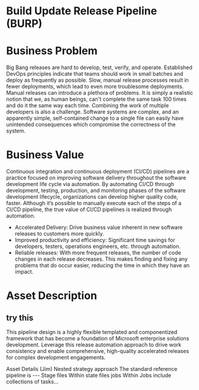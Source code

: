 # Build Update Release Pipeline (BURP)

# Business Problem

Big Bang releases are hard to develop, test, verify, and operate. Established DevOps principles indicate that teams should work in small batches and deploy as frequently as possible. Slow, manual release processes result in fewer deployments, which lead to even more troublesome deployments. Manual releases can introduce a plethora of problems. It is simply a realistic notion that we, as human beings, can't complete the same task 100 times and do it the same way each time. Combining the work of multiple developers is also a challenge. Software systems are complex, and an apparently simple, self-contained change to a single file can easily have unintended consequences which compromise the correctness of the system. 

# Business Value

Continuous integration and continuous deployment (CI/CD) pipelines are a practice focused on improving software delivery throughout the software development life cycle via automation. By automating CI/CD through development, testing, production, and monitoring phases of the software development lifecycle, organizations can develop higher quality code, faster. Although it’s possible to manually execute each of the steps of a CI/CD pipeline, the true value of CI/CD pipelines is realized through automation.
- Accelerated Delivery: Drive business value inherent in new software releases to customers more quickly. 
- Improved productivity and efficiency: Significant time savings for developers, testers, operations engineers, etc. through automation.
- Reliable releases: With more frequent releases, the number of code changes in each release decreases. This makes finding and fixing any problems that do occur easier, reducing the time in which they have an impact.


# Asset Description 

## try this

This pipeline design is a highly flexible templated and componentized framework that has become a foundation of Microsoft enterprise solutions development. Leverage this release automation approach to drive work consistency and enable comprehensive, high-quality accelerated releases for complex development engagements. 

Asset Details (Jim)
Nested strategy approach
The standard reference pipeline is ---
Stage files
Within state files jobs
Within Jobs include collections of tasks…

